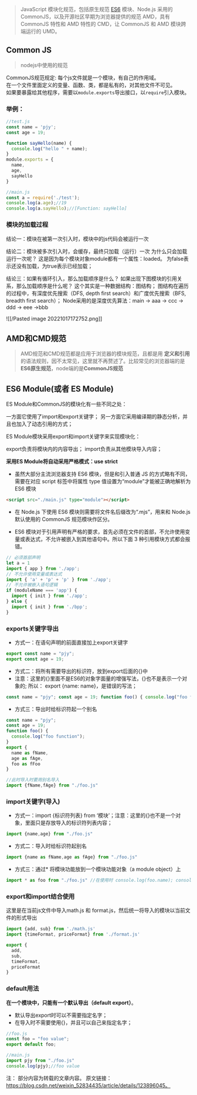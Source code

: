 > JavaScript 模块化规范，包括原生规范 [ES6](https://so.csdn.net/so/search?q=ES6&spm=1001.2101.3001.7020) 模块、Node.js 采用的 CommonJS，以及开源社区早期为浏览器提供的规范 AMD，具有 CommonJS 特性和 AMD 特性的 CMD，让 CommonJS 和 AMD 模块跨端运行的 UMD。

## Common JS

> nodejs中使用的规范

CommonJS规范规定: 每个js文件就是一个模块，有自己的作用域。  
在一个文件里面定义的变量、函数、类，都是私有的，对其他文件不可见。  
如果要暴露给其他程序，需要以`module.exports`导出接口，以`require`引入模块。

### 举例：

```js
//test.js
const name = 'pjy';
const age = 19;

function sayHello(name) {
  console.log("hello " + name);
}
module.exports = {
  name,
  age,
  sayHello
}

//main.js
const a = require('./test');
console.log(a.age);//19
console.log(a.sayHello);//[Function: sayHello]
```

### 模块的加载过程

结论一：模块在被第一次引入时，模块中的js代码会被运行一次

结论二：模块被多次引入时，会缓存，最终只加载（运行）一次
为什么只会加载运行一次呢？
这是因为每个模块对象module都有一个属性：loaded。
为false表示还没有加载，为true表示已经加载；

结论三：如果有循环引入，那么加载顺序是什么？
如果出现下图模块的引用关系，那么加载顺序是什么呢？
这个其实是一种数据结构：图结构；
图结构在遍历的过程中，有深度优先搜索（DFS, depth first search）和广度优先搜索（BFS, breadth first search）；
Node采用的是深度优先算法：main -> aaa -> ccc -> ddd -> eee ->bbb

![[/Pasted image 20221017172752.png]]

## AMD和CMD规范

> AMD规范和CMD规范都是应用于浏览器的模块规范，且都是用 **定义和引用** 的语法规则，因不太常见，这里就不再赘述了。比较常见的浏览器端的是**ES6原生规范**，node端的是**CommonJS规范**

## ES6 Module(或者 ES Module)

ES Module和CommonJS的模块化有一些不同之处：

一方面它使用了import和export关键字；
另一方面它采用编译期的静态分析，并且也加入了动态引用的方式；

ES Module模块采用export和import关键字来实现模块化：

export负责将模块内的内容导出；
import负责从其他模块导入内容；

**采用ES Module将自动采用严格模式：use strict**

* 虽然大部分主流浏览器支持 ES6 模块，但是和引入普通 JS 的方式略有不同，需要在对应 script 标签中将属性 type 值设置为“module”才能被正确地解析为 ES6 模块

```html
<script src="./main.js" type="module"></script>
```

* 在 Node.js 下使用 ES6 模块则需要将文件名后缀改为“.mjs”，用来和 Node.js 默认使用的 CommonJS 规范模块作区分。

- ES6 模块对于引用声明有严格的要求，首先必须在文件的首部，不允许使用变量或表达式，不允许被嵌入到其他语句中。所以下面 3 种引用模块方式都会报错。

```js
// 必须首部声明
let a = 1
import { app } from './app';
// 不允许使用变量或表达式
import { 'a' + 'p' + 'p' } from './app';
// 不允许被嵌入语句逻辑
if (moduleName === 'app') {
  import { init } from './app';
} else {
  import { init } from './bpp';
}
```

### exports关键字导出

- 方式一：在语句声明的前面直接加上export关键字

```js
export const name = "pjy"; 
export const age = 19;
```

- 方式二：将所有需要导出的标识符，放到export后面的{}中
 - 注意：这里的{}里面不是ES6的对象字面量的增强写法，{}也不是表示一个对象的;  所以： export {name: name}，是错误的写法；

```js
const name = "pjy"; const age = 19; function foo() { console.log("foo function"); } export { name, age, foo }
```

- 方式三：导出时给标识符起一个别名

```js
const name = "pjy";
const age = 19;
function foo() {
  console.log("foo function");
}
export {
  name as fName,
  age as fAge,
  foo as fFoo
}

//此时导入时要用别名导入
import {fName,fAge} from "./foo.js"
```

### import关键字(导入)

- 方式一：import {标识符列表} from ‘模块’；注意：这里的{}也不是一个对象，里面只是存放导入的标识符列表内容；

```js
import {name,age} from "./foo.js"
```

- 方式二：导入时给标识符起别名

```js
import {name as fName,age as fAge} from "./foo.js"
```

- 方式三：通过* 将模块功能放到一个模块功能对象（a module object）上

```js
import * as foo from "./foo.js" //在使用时 console.log(foo.name); console.log(foo.age);
```

### export和import结合使用

这里是在当前js文件中导入math.js 和 format.js，然后统一将导入的模块以当前文件的形式导出

```js
import {add, sub} from './math.js'
import {timeFormat, priceFormat} from './format.js'

export {
  add,
  sub,
  timeFormat,
  priceFormat
}
```

### default用法

**在一个模块中，只能有一个默认导出（default export）**。

-   默认导出export时可以不需要指定名字；
-   在导入时不需要使用{}，并且可以自己来指定名字；

```js
//foo.js
const foo = "foo value";
export default foo;

//main.js
import pjy from "./foo.js"
console.log(pjy);//foo value
```

注：
部分内容为转载的文章内容。
原文链接：https://blog.csdn.net/weixin_52834435/article/details/123896045。